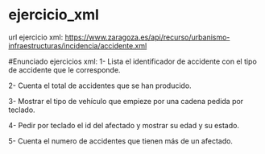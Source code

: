 # ejercicio_xml

url ejercicio xml: https://www.zaragoza.es/api/recurso/urbanismo-infraestructuras/incidencia/accidente.xml

#Enunciado ejercicios xml:
1- Lista el identificador de accidente con el tipo de accidente que le corresponde.

2- Cuenta el total de accidentes que se han producido.

3- Mostrar el tipo de vehículo que empieze por una cadena pedida por teclado.

4- Pedir por teclado el id del afectado y mostrar su edad y su estado.
 
5- Cuenta el numero de accidentes que tienen más de un afectado.
